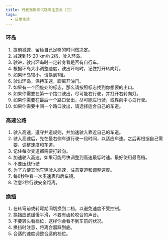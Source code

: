 ```yaml
---
title: 丹麦驾照考试路考注意点（三）
tags:
  - 日常生活
---
```


### 环岛
1. 提前减速，留给自己足够的时间做决定。
2. 减速到15-20 km/h 2档，驶入环岛。
3. 驶进，驶出环岛时一定转身看是否有自行车。
4. 根据环岛大小调整速度，驶出环岛时，记住打开转向灯。
5. 如果环岛较小，请换到1档。
6. 驶出环岛，保持车速，脚离开油门。
7. 如果有一个回旋处的标志，那么请按照标志找到你想要的出口。
8. 如果你需要在第一个路口驶出，尽可能右行驶，并打开右转向灯。
9. 如果你需要在最后一个路口驶出，尽可能左行驶，或靠向中心岛行驶。
10. 如果你需要中间一个路口驶出，请选择适合自己的车道。

### 高速公路
1. 驶入高速，遵守并道规则，并加速驶入靠近自己的车道。
2. 驶入高速后，先在最右侧车道行驶一段时间，以适应车速。之后再根据自己需要，调整速度和车道。
3. 记住每次变道都需要打转向。
4. 加速驶入高速，如果可能尽快调整到高速最低时速。最好使用最高档。
5. 不要压线行驶
6. 为了方便其他车辆驶入高速，注意变道和调整速度。
7. 每6秒钟看一次麦速表和后车镜。
8. 注意2秒行驶安全距离。

### 换挡
1. 在转弯前或转弯期间切换到二档，以避免速度不受控制。
2. 换挡应该缓慢平滑，不要有齿轮咬合的声音。
3. 不要转头看档位，这样你会看不到车前的状况。
4. 换挡时注意，将离合器踩到底。
5. 合适的速度调整合适的档位。
